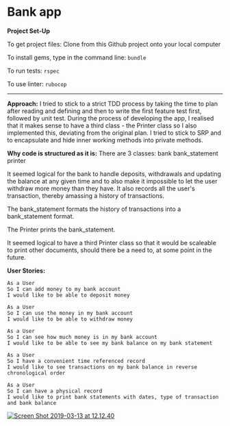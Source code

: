 # Bank app

**Project Set-Up**

To get project files:
Clone from this Github project onto your local computer

To install gems, type in the command line:
`bundle`

To run tests:
`rspec`

To use linter:
`rubocop`

-----
**Approach:**
I tried to stick to a strict TDD process by taking the time to plan after reading and defining and then to write the first feature test first, followed by unit test. During the process of developing the app, I realised that it makes sense to have a third class - the Printer class so I also implemented this, deviating from the original plan. I tried to stick to SRP and to encapsulate and hide inner working methods into private methods.

**Why code is structured as it is:**
There are 3 classes:
bank
bank_statement
printer

It seemed logical for the bank to handle deposits, withdrawals and updating the balance at any given time and to also make it impossible to let the user withdraw more money than they have. It also records all the user's transaction, thereby amassing a history of transactions.

The bank_statement formats the history of transactions into a bank_statement format.

The Printer prints the bank_statement.

It seemed logical to have a third Printer class so that it would be scaleable to print other documents, should there be a need to, at some point in the future.

**User Stories:**


```
As a User
So I can add money to my bank account
I would like to be able to deposit money
```

```
As a User
So I can use the money in my bank account
I would like to be able to withdraw money
```

```
As a User
So I can see how much money is in my bank account
I would like to be able to see my bank balance on my bank statement
```


```
As a User
So I have a convenient time referenced record
I would like to see transactions on my bank balance in reverse chronological order
```

```
As a User
So I can have a physical record
I would like to print bank statements with dates, type of transaction and bank balance
```

[![Screen Shot 2019-03-13 at 12.12.40](http://i68.tinypic.com/15ps4mx.png)](http://tinypic.com/r/15ps4mx/9)
